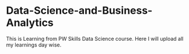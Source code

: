# Data-Science-and-Business-Analytics
This is Learning from PW Skills Data Science course. Here I will upload all my learnings day wise.
